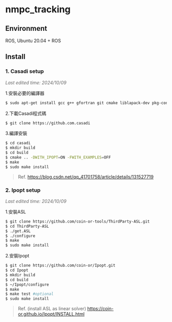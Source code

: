 # nmpc_tracking

## Environment

ROS, Ubuntu 20.04 + ROS

## Install

### 1. Casadi setup
<font color="#696969">*Last edited time: 2024/10/09*</font>

1.安裝必要的編譯器
```bash
$ sudo apt-get install gcc g++ gfortran git cmake liblapack-dev pkg-config --install-recommends
```
2.下載Casadi程式碼
```bash
$ git clone https://github.com.casadi
```
3.編譯安裝
```bash
$ cd casadi
$ mkdir build
$ cd build
$ cmake .. -DWITH_IPOPT=ON -FWITH_EXAMPLES=OFF
$ make
$ sudo make install
```
> Ref. https://blog.csdn.net/qq_41701758/article/details/131527719

### 2. Ipopt setup
<font color="#696969">*Last edited time: 2024/10/09*</font>

1.安裝ASL
```bash
$ git clone https://github.com/coin-or-tools/ThirdParty-ASL.git
$ cd ThirdParty-ASL
$ ./get.ASL
$ ./configure
$ make
$ sudo make install
```
2.安裝Ipopt
```bash
$ git clone https://github.com/coin-or/Ipopt.git
$ cd Ipopt
$ mkdir build
$ cd build
$ ~/Ipopt/configure
$ make
$ make test #optional
$ sudo make install
```
> Ref. (install ASL as linear solver) https://coin-or.github.io/Ipopt/INSTALL.html


